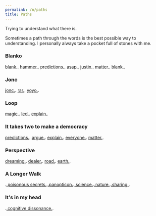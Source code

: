 ```yaml
---
permalink: /n/paths
title: Paths
---
```


Trying to understand what there is.

Sometimes a path through the words is the best possible way to understanding. I personally always take a pocket full of stones with me.

### Blanko

[blank.](/w/blank). [hammer.](/w/hammer). [predictions.](/w/predictions). [asap.](/w/asap). [justin.](/w/justin). [matter.](/w/matter). [blank.](/w/blank).

### Jonc

[jonc.](/w/jonc). [rar.](/w/rar). [yoyo.](/w/yoyo).

### Loop

[magic.](/w/magic). [led.](/w/led). [explain.](/w/explain).

### It takes two to make a democracy

[predictions.](/w/predictions). [argue.](/a/argue). [explain.](/w/explain). [everyone.](/w/everyone). [matter.](/w/matter).

### Perspective

[dreaming.](/v/dreaming). [dealer.](/w/dealer). [road.](/w/road). [earth.](/w/earth).

### A Longer Walk

.[.poisonous&nbsp;secrets.](/a/poisoned-secrets).[.panopticon.](/a/panopticon).[.science.](/a/science).[.nature.](/a/nature).[.sharing.](/a/share).

### It's in my head

.[.cognitive dissonance.](/w/cognitive-dissonance).
